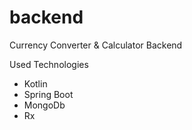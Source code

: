 # backend

Currency Converter & Calculator Backend

Used Technologies
- Kotlin
- Spring Boot
- MongoDb
- Rx
